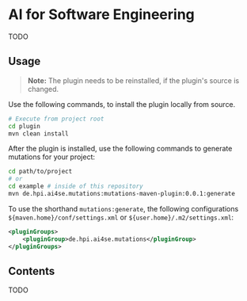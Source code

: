 # AI for Software Engineering

TODO

## Usage

> **Note:** The plugin needs to be reinstalled, if the plugin's source is changed.

Use the following commands, to install the plugin locally from source.

```sh
# Execute from project root
cd plugin
mvn clean install
```

After the plugin is installed, use the following commands to generate mutations for your project:

```sh
cd path/to/project
# or
cd example # inside of this repository
mvn de.hpi.ai4se.mutations:mutations-maven-plugin:0.0.1:generate
```

To use the shorthand `mutations:generate`, the following configurations `${maven.home}/conf/settings.xml` or `${user.home}/.m2/settings.xml`:

```xml
<pluginGroups>
	<pluginGroup>de.hpi.ai4se.mutations</pluginGroup>
</pluginGroups>
```

## Contents

TODO
